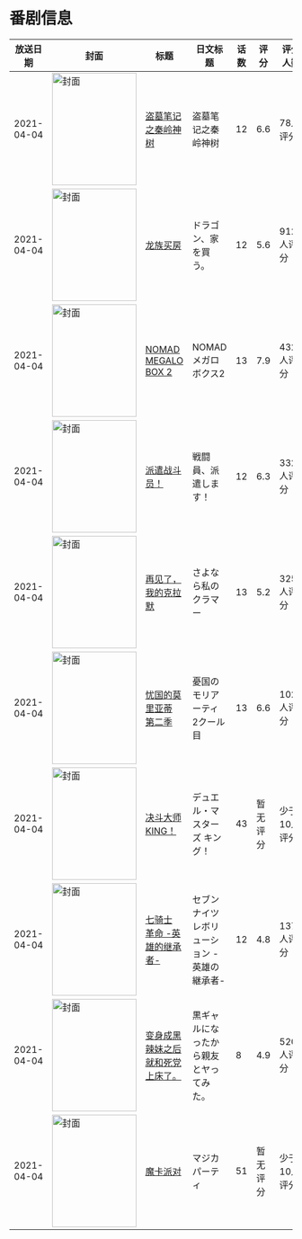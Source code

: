# 番剧信息

|放送日期|封面|标题|日文标题|话数|评分|评分人数|
|---|---|---|---|---|---|---|
|2021-04-04|<img src="//lain.bgm.tv/pic/cover/c/f1/46/285777_V57NR.jpg" alt="封面" style="width:150px;height:200px;object-fit:cover;">|[盗墓笔记之秦岭神树](https://bangumi.tv/subject/285777)|盗墓笔记之秦岭神树|12|6.6|78人评分|
|2021-04-04|<img src="//lain.bgm.tv/pic/cover/c/5e/a0/292429_kzrNj.jpg" alt="封面" style="width:150px;height:200px;object-fit:cover;">|[龙族买房](https://bangumi.tv/subject/292429)|ドラゴン、家を買う。|12|5.6|912人评分|
|2021-04-04|<img src="//lain.bgm.tv/pic/cover/c/28/0b/294836_U1HD5.jpg" alt="封面" style="width:150px;height:200px;object-fit:cover;">|[NOMAD MEGALO BOX 2](https://bangumi.tv/subject/294836)|NOMAD メガロボクス2|13|7.9|4327人评分|
|2021-04-04|<img src="//lain.bgm.tv/pic/cover/c/99/dc/302190_1NJ2Z.jpg" alt="封面" style="width:150px;height:200px;object-fit:cover;">|[派遣战斗员！](https://bangumi.tv/subject/302190)|戦闘員、派遣します！|12|6.3|3322人评分|
|2021-04-04|<img src="//lain.bgm.tv/pic/cover/c/23/dc/314163_QOk21.jpg" alt="封面" style="width:150px;height:200px;object-fit:cover;">|[再见了，我的克拉默](https://bangumi.tv/subject/314163)|さよなら私のクラマー|13|5.2|325人评分|
|2021-04-04|<img src="//lain.bgm.tv/pic/cover/c/c2/8a/319252_Q5brr.jpg" alt="封面" style="width:150px;height:200px;object-fit:cover;">|[忧国的莫里亚蒂 第二季](https://bangumi.tv/subject/319252)|憂国のモリアーティ 2クール目|13|6.6|1026人评分|
|2021-04-04|<img src="//lain.bgm.tv/pic/cover/c/25/2f/327242_7Jxuo.jpg" alt="封面" style="width:150px;height:200px;object-fit:cover;">|[决斗大师 KING！](https://bangumi.tv/subject/327242)|デュエル・マスターズ キング！|43|暂无评分|少于10人评分|
|2021-04-04|<img src="//lain.bgm.tv/pic/cover/c/e8/eb/327317_ru4E2.jpg" alt="封面" style="width:150px;height:200px;object-fit:cover;">|[七骑士 革命 -英雄的继承者-](https://bangumi.tv/subject/327317)|セブンナイツ レボリューション -英雄の継承者-|12|4.8|137人评分|
|2021-04-04|<img src="/img/no_icon_subject.png" alt="封面" style="width:150px;height:200px;object-fit:cover;">|[变身成黑辣妹之后就和死党上床了。](https://bangumi.tv/subject/327986)|黒ギャルになったから親友とヤってみた。|8|4.9|520人评分|
|2021-04-04|<img src="//lain.bgm.tv/pic/cover/c/c6/a2/330652_j11xp.jpg" alt="封面" style="width:150px;height:200px;object-fit:cover;">|[魔卡派对](https://bangumi.tv/subject/330652)|マジカパーティ|51|暂无评分|少于10人评分|
